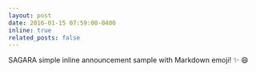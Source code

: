 ```yaml
---
layout: post
date: 2016-01-15 07:59:00-0400
inline: true
related_posts: false
---
```


SAGARA simple inline announcement sample with Markdown emoji! :sparkles: :smile:
